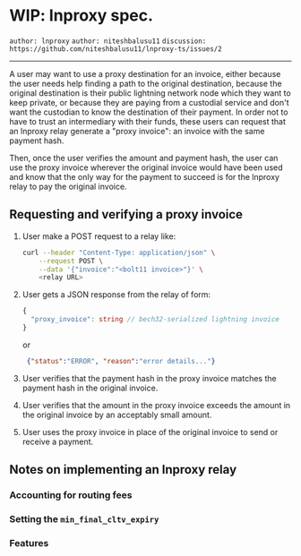 WIP: lnproxy spec.
==================

`author: lnproxy` `author: niteshbalusu11` `discussion: https://github.com/niteshbalusu11/lnproxy-ts/issues/2`

---

A user may want to use a proxy destination for an invoice, either because the user needs help finding a path to the original destination, because the original destination is their public lightning network node which they want to keep private, or because they are paying from a custodial service and don't want the custodian to know the destination of their payment.  In order not to have to trust an intermediary with their funds, these users can request that an lnproxy relay generate a "proxy invoice": an invoice with the same payment hash.

Then, once the user verifies the amount and payment hash, the user can use the proxy invoice wherever the original invoice would have been used and know that the only way for the payment to succeed is for the lnproxy relay to pay the original invoice.

## Requesting and verifying a proxy invoice

1. User make a POST request to a relay like:
   ```Bash
   curl --header "Content-Type: application/json" \
       --request POST \
       --data '{"invoice":"<bolt11 invoice>"}' \
       <relay URL>
   ```
2. User gets a JSON response from the relay of form:
   ```Typescript
   {
     "proxy_invoice": string // bech32-serialized lightning invoice
   }
   ```
   or
   ```JSON
    {"status":"ERROR", "reason":"error details..."}
    ```

3. User verifies that the payment hash in the proxy invoice matches the payment hash in the original invoice.

4. User verifies that the amount in the proxy invoice exceeds the amount in the original invoice by an acceptably small amount.

5. User uses the proxy invoice in place of the original invoice to send or receive a payment.

## Notes on implementing an lnproxy relay

### Accounting for routing fees

### Setting the `min_final_cltv_expiry`

### Features
